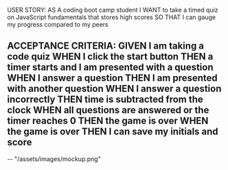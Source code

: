 USER STORY: AS A coding boot camp student
I WANT to take a timed quiz on JavaScript fundamentals that stores high scores
SO THAT I can gauge my progress compared to my peers


ACCEPTANCE CRITERIA:
GIVEN I am taking a code quiz
WHEN I click the start button
THEN a timer starts and I am presented with a question
WHEN I answer a question
THEN I am presented with another question
WHEN I answer a question incorrectly
THEN time is subtracted from the clock
WHEN all questions are answered or the timer reaches 0
THEN the game is over
WHEN the game is over
THEN I can save my initials and score
--
--
"/assets/images/mockup.png"

